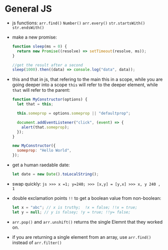 # General JS

- js functions: `arr.find()` `Number()` `arr.every()` `str.startsWith()` `str.endsWith()`
- make a new promise:

  ```js
  function sleep(ms = 0) {
    return new Promise((resolve) => setTimeout(resolve, ms));
  }

  //get the result after a second
  sleep(1000).then((data) => console.log("data", data));
  ```

- this and that in js, that refering to the main this in a scope, while you are going deeper into a scope `this` will refer to the deeper element, while `that` will refer to the parent:

  ```javascript
  function MyConstructor(options) {
    let that = this;

    this.someprop = options.someprop || "defaultprop";

    document.addEventListener("click", (event) => {
      alert(that.someprop);
    });
  }

  new MyConstructor({
    someprop: "Hello World",
  });
  ```

- get a human raedable date:

  ```js
  let date = new Date().toLocalString();
  ```

- swap quickly:
  `js >>> x =1; y=240; >>> [x,y] = [y,x] >>> x, y 240 , 1`

- double exclamation points `!!` to get a boolean value from non-boolean:
  ```js
  let x = "abc"; // x is truthy;  !x = false; !!x = true;
  let y = null; // y is falsey; !y = true; !!y= false;
  ```

* `arr.pop()` and `arr.unshift()` returns the single Elemnt that they worked on.

* if you are returning a single element from an array, use `arr.find()` instead of `arr.filter()`
